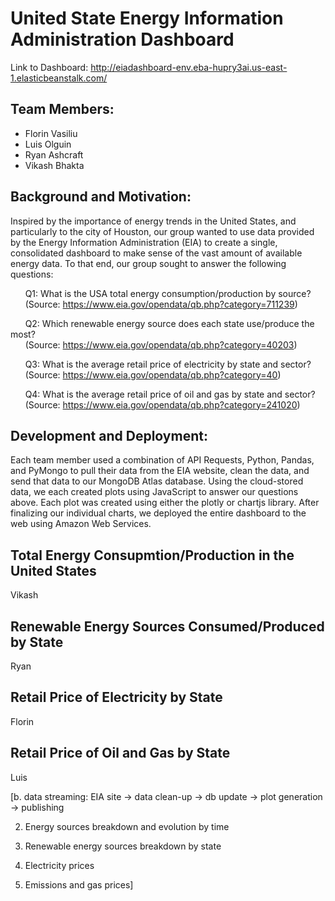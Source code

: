# United State Energy Information Administration Dashboard

Link to Dashboard: http://eiadashboard-env.eba-hupry3ai.us-east-1.elasticbeanstalk.com/

## Team Members:

- Florin Vasiliu
- Luis Olguin
- Ryan Ashcraft
- Vikash Bhakta

## Background and Motivation:

Inspired by the importance of energy trends in the United States, and particularly to the city of Houston, our group wanted to use data provided by the Energy Information Administration (EIA) to create a single, consolidated dashboard to make sense of the vast amount of available energy data. To that end, our group sought to answer the following questions:

  &nbsp;&nbsp;&nbsp;&nbsp;&nbsp;&nbsp;Q1: What is the USA total energy consumption/production by source? <br/>
  &nbsp;&nbsp;&nbsp;&nbsp;&nbsp;&nbsp;(Source: https://www.eia.gov/opendata/qb.php?category=711239)

  &nbsp;&nbsp;&nbsp;&nbsp;&nbsp;&nbsp;Q2: Which renewable energy source does each state use/produce the most? <br/>
  &nbsp;&nbsp;&nbsp;&nbsp;&nbsp;&nbsp;(Source: https://www.eia.gov/opendata/qb.php?category=40203)

  &nbsp;&nbsp;&nbsp;&nbsp;&nbsp;&nbsp;Q3: What is the average retail price of electricity by state and sector? <br/>
  &nbsp;&nbsp;&nbsp;&nbsp;&nbsp;&nbsp;(Source: https://www.eia.gov/opendata/qb.php?category=40)

  &nbsp;&nbsp;&nbsp;&nbsp;&nbsp;&nbsp;Q4: What is the average retail price of oil and gas by state and sector? <br/>
  &nbsp;&nbsp;&nbsp;&nbsp;&nbsp;&nbsp;(Source: https://www.eia.gov/opendata/qb.php?category=241020)

## Development and Deployment:

Each team member used a combination of API Requests, Python, Pandas, and PyMongo to pull their data from the EIA website, clean the data, and send that data to our MongoDB Atlas database. Using the cloud-stored data, we each created plots using JavaScript to answer our questions above. Each plot was created using either the plotly or chartjs library. After finalizing our individual charts, we deployed the entire dashboard to the web using Amazon Web Services.
 
## Total Energy Consupmtion/Production in the United States

Vikash

## Renewable Energy Sources Consumed/Produced by State

Ryan

## Retail Price of Electricity by State

Florin

## Retail Price of Oil and Gas by State

Luis

[b. data streaming: EIA site -> data clean-up -> db update -> plot generation -> publishing

2. Energy sources breakdown and evolution by time

3. Renewable energy sources breakdown by state

4. Electricity prices

5. Emissions and gas prices]

  
